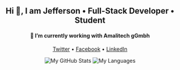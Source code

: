<h2 align="center">Hi 👋, I am Jefferson • Full-Stack Developer • Student</h2>
<h4 align="center">🔭 I’m currently working with Amalitech gGmbh</h4>


<p align="center">
  <a href="https://twitter.com/Tee4Jey">Twitter</a> • 
  <a href="https://web.facebook.com/addaipokut">Facebook</a> • 
  <a href="https://www.linkedin.com/in/jefferson-tuffour-addai-poku-a49081193/">LinkedIn</a>
</p>

<p align="center">
  <img src="https://github-readme-stats.vercel.app/api?username=jeffersonaddai&show_icons=true&hide=stars" alt="My GitHub Stats" />
  <img src="https://github-readme-stats.vercel.app/api/top-langs/?username=jeffersonaddai&layout=compact" alt="My Languages" />
</p>

